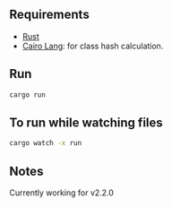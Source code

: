 ## Requirements

- [Rust](https://www.rust-lang.org/tools/install)
- [Cairo Lang](https://www.cairo-lang.org/docs/quickstart.html#quickstart): for class hash calculation.

## Run
  
```bash  
cargo run
```
 
## To run while watching files
 
```bash
cargo watch -x run
``` 

## Notes

Currently working for v2.2.0   
